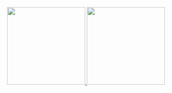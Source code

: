 <div align="center">
  <a href="https://github.com/joao4018">
  <img height="180em" src="https://github-readme-stats.vercel.app/api?username=joao4018&show_icons=true&theme=dracula&include_all_commits=true&count_private=true"/>
  <img height="180em" src="https://github-readme-stats.vercel.app/api/top-langs/?username=joao4018&hide=ruby,html,c%2B%2B,css,scss,javascript,dart&langs_count=4&theme=dracula"/>
</div>
